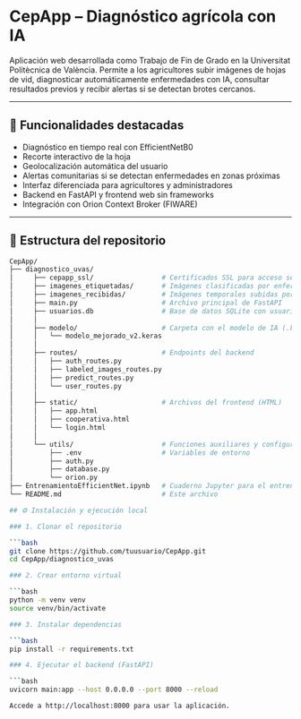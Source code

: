 # CepApp – Diagnóstico agrícola con IA

Aplicación web desarrollada como Trabajo de Fin de Grado en la Universitat Politècnica de València. Permite a los agricultores subir imágenes de hojas de vid, diagnosticar automáticamente enfermedades con IA, consultar resultados previos y recibir alertas si se detectan brotes cercanos.

---

## 🚀 Funcionalidades destacadas

- Diagnóstico en tiempo real con EfficientNetB0
- Recorte interactivo de la hoja
- Geolocalización automática del usuario
- Alertas comunitarias si se detectan enfermedades en zonas próximas
- Interfaz diferenciada para agricultores y administradores
- Backend en FastAPI y frontend web sin frameworks
- Integración con Orion Context Broker (FIWARE)

---

## 📁 Estructura del repositorio

```bash
CepApp/
├── diagnostico_uvas/
│     ├── cepapp_ssl/                 # Certificados SSL para acceso seguro (HTTPS)
│     ├── imagenes_etiquetadas/       # Imágenes clasificadas por enfermedad
│     ├── imagenes_recibidas/         # Imágenes temporales subidas por los usuarios
│     ├── main.py                     # Archivo principal de FastAPI
│     ├── usuarios.db                 # Base de datos SQLite con usuarios
│     │
│     ├── modelo/                     # Carpeta con el modelo de IA (.keras)
│     │   └── modelo_mejorado_v2.keras
│     │
│     ├── routes/                     # Endpoints del backend
│     │   ├── auth_routes.py
│     │   ├── labeled_images_routes.py
│     │   ├── predict_routes.py
│     │   └── user_routes.py
│     │
│     ├── static/                     # Archivos del frontend (HTML)
│     │   ├── app.html
│     │   ├── cooperativa.html
│     │   └── login.html
│     │
│     └── utils/                      # Funciones auxiliares y configuración
│         ├── .env                    # Variables de entorno
│         ├── auth.py
│         ├── database.py
│         └── orion.py
├── EntrenamientoEfficientNet.ipynb   # Cuaderno Jupyter para el entrenamiento del modelo IA
└── README.md                         # Este archivo

## ⚙️ Instalación y ejecución local

### 1. Clonar el repositorio

```bash
git clone https://github.com/tuusuario/CepApp.git
cd CepApp/diagnostico_uvas

### 2. Crear entorno virtual

```bash
python -m venv venv
source venv/bin/activate

### 3. Instalar dependencias

```bash
pip install -r requirements.txt

### 4. Ejecutar el backend (FastAPI)

```bash
uvicorn main:app --host 0.0.0.0 --port 8000 --reload

Accede a http://localhost:8000 para usar la aplicación.
